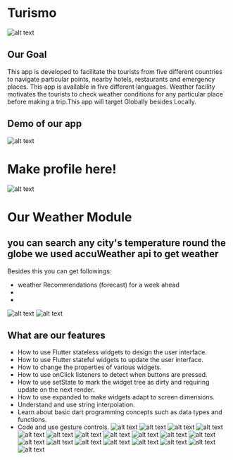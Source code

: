 # Turismo
![alt text](<https://github.com/adilwahla/Benzene/blob/master/demo/WhatsApp%20Image%202020-07-12%20at%205.13.08%20PM.jpeg>)

## Our Goal
This app is developed to facilitate the tourists from five different countries to navigate particular points, nearby hotels, restaurants and emergency places. This app is available in five different languages. Weather facility motivates the tourists to check weather conditions for any particular place before making a trip.This app will target Globally besides Locally.



## Demo of our app 



![alt text](<https://github.com/adilwahla/Benzene/blob/master/demo/WhatsApp%20Image%202020-07-11%20at%209.39.13%20PM.jpeg>)
# Make profile here!
![alt text](<https://github.com/adilwahla/Benzene/blob/master/demo/WhatsApp%20Image%202020-07-13%20at%2010.11.34%20AM.jpeg>)
# Our Weather Module

## you can search any city's temperature round the globe we used accuWeather api to get weather
Besides this you can get followings:
- weather Recommendations (forecast) for a week ahead
-
-
![alt text](<https://github.com/adilwahla/Benzene/blob/master/demo/WhatsApp%20Image%202020-07-13%20at%2010.11.35%20AM%20(1).jpeg>)
![alt text](<https://github.com/adilwahla/Benzene/blob/master/demo/WhatsApp%20Image%202020-07-13%20at%2010.11.35%20AM.jpeg>)
## What are our features

- How to use Flutter stateless widgets to design the user interface.
- How to use Flutter stateful widgets to update the user interface.
- How to change the properties of various widgets.
- How to use onClick listeners to detect when buttons are pressed.
- How to use setState to mark the widget tree as dirty and requiring update on the next render.
- How to use expanded to make widgets adapt to screen dimensions.
- Understand and use string interpolation.
- Learn about basic dart programming concepts such as data types and functions.
- Code and use gesture controls.
![alt text](<https://github.com/adilwahla/Benzene/blob/master/New%20folder/WhatsApp%20Image%202020-07-13%20at%2010.11.36%20AM%20(10).jpeg>)
![alt text](<https://github.com/adilwahla/Benzene/blob/master/New%20folder/WhatsApp%20Image%202020-07-13%20at%2010.11.36%20AM%20(5).jpeg>)
![alt text](<https://github.com/adilwahla/Benzene/blob/master/New%20folder/WhatsApp%20Image%202020-07-13%20at%2010.11.36%20AM%20(3).jpeg>)
![alt text](<https://github.com/adilwahla/Benzene/blob/master/demo/WhatsApp%20Image%202020-07-13%20at%2010.11.36%20AM%20(2).jpeg>)
![alt text](<https://github.com/adilwahla/Benzene/blob/master/New%20folder/WhatsApp%20Image%202020-07-13%20at%2010.11.36%20AM%20(8).jpeg>)
![alt text](<https://github.com/adilwahla/Benzene/blob/master/New%20folder/WhatsApp%20Image%202020-07-13%20at%2010.11.36%20AM%20(9).jpeg>)
![alt text](<https://github.com/adilwahla/Benzene/blob/master/New%20folder/WhatsApp%20Image%202020-07-13%20at%2010.11.37%20AM%20(1).jpeg>)
![alt text](<https://github.com/adilwahla/Benzene/blob/master/New%20folder/WhatsApp%20Image%202020-07-13%20at%2010.11.37%20AM%20(2).jpeg>)
![alt text](<https://github.com/adilwahla/Benzene/blob/master/New%20folder/WhatsApp%20Image%202020-07-13%20at%2010.11.37%20AM%20(3).jpeg>)
![alt text](<https://github.com/adilwahla/Benzene/blob/master/New%20folder/WhatsApp%20Image%202020-07-13%20at%2010.11.37%20AM.jpeg>)
![alt text](<>)
![alt text](<>)
![alt text](<>)
![alt text](<>)
![alt text](<>)
![alt text](<>)
![alt text](<>)
![alt text](<>)
![alt text](<>)

